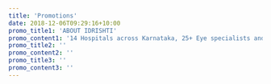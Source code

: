 ```yaml
---
title: 'Promotions'
date: 2018-12-06T09:29:16+10:00
promo_title1: 'ABOUT IDRISHTI'
promo_content1: '14 Hospitals across Karnataka, 25+ Eye specialists and the experience of over 50,000 eye surgeries'
promo_title2: ''
promo_content2: ''
promo_title3: ''
promo_content3: ''
---
```

